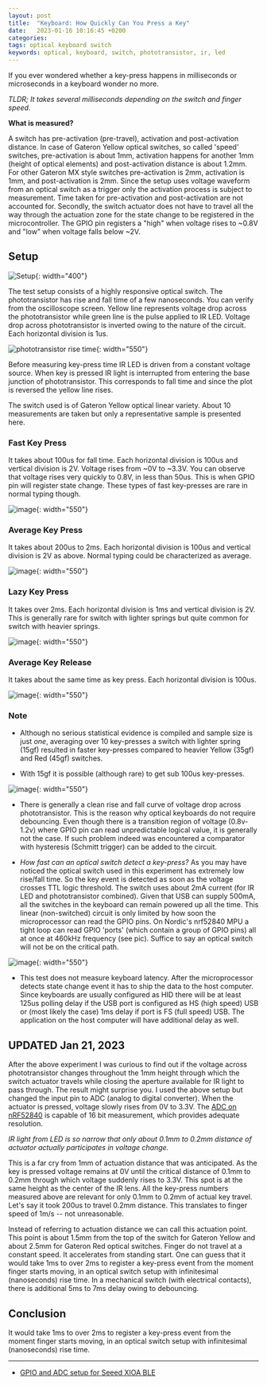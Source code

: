 ```yaml
---
layout: post
title:  "Keyboard: How Quickly Can You Press a Key"
date:   2023-01-16 10:16:45 +0200
categories:
tags: optical keyboard switch 
keywords: optical, keyboard, switch, phototransistor, ir, led
---
```


If you ever wondered whether a key-press happens in milliseconds or microseconds
in a keyboard wonder no more.

_TLDR; It takes several milliseconds depending on the switch and finger speed._

**What is measured?**

A switch has pre-activation (pre-travel), activation and post-activation
distance. In case of Gateron Yellow optical switches, so called 'speed'
switches, pre-activation is about 1mm, activation happens for another 1mm
(height of optical elements) and post-activation distance is about 1.2mm. For
other Gateron MX style switches pre-activation is 2mm, activation is 1mm, and
post-activation is 2mm. Since the setup uses voltage waveform from an optical
switch as a trigger only the activation process is subject to measurement. Time
taken for pre-activation and post-activation are not accounted for. Secondly,
the switch actuator does not have to travel all the way through the actuation
zone for the state change to be registered in the microcontroller. The GPIO pin
registers a "high" when voltage rises to ~0.8V and "low" when voltage falls
below ~2V.

## Setup

![Setup](/assets/tsetup1.jpeg){: width="400"}

The test setup consists of a highly responsive optical switch. The
phototransistor has rise and fall time of a few nanoseconds. You can verify from
the oscilloscope screen. Yellow line represents voltage drop across the
phototransistor while green line is the pulse applied to IR LED. Voltage drop
across phototransistor is inverted owing to the nature of the circuit. Each
horizontal division is 1us.

![phototransistor rise time](/assets/fastsw1.png){: width="550"}

Before measuring key-press time IR LED is driven from a constant voltage source.
When key is pressed IR light is interrupted from entering the base junction of
phototransistor. This corresponds to fall time and since the plot is reversed
the yellow line rises.

The switch used is of Gateron Yellow optical linear variety. About 10
measurements are taken but only a representative sample is presented here.

### Fast Key Press

It takes about 100us for fall time. Each horizontal division is 100us and
vertical division is 2V. Voltage rises from ~0V to ~3.3V. You can observe that
voltage rises very quickly to 0.8V, in less than 50us. This is when GPIO pin
will register state change. These types of fast key-presses are rare in normal
typing though.

![image](/assets/fastkp.png){: width="550"}

### Average Key Press

It takes about 200us to 2ms. Each horizontal division is 100us and vertical
division is 2V as above. Normal typing could be characterized as average.

![image](/assets/avkp.png){: width="550"}

### Lazy Key Press

It takes over 2ms. Each horizontal division is 1ms and vertical division is 2V.
This is generally rare for switch with lighter springs but quite common for
switch with heavier springs.

![image](/assets/lazykp.png){: width="550"}

### Average Key Release

It takes about the same time as key press. Each horizontal division is 100us.

![image](/assets/avkr.png){: width="550"}

### Note

- Although no serious statistical evidence is compiled and sample size is just
  _one_, averaging over 10 key-presses a switch with lighter spring (15gf)
  resulted in faster key-presses compared to heavier Yellow (35gf) and Red
  (45gf) switches.

- With 15gf it is possible (although rare) to get sub 100us key-presses.

![image](/assets/superfastkp.png){: width="550"}

- There is generally a clean rise and fall curve of voltage drop across
  phototransistor. This is the reason why optical keyboards do not require
  debouncing. Even though there is a transition region of voltage (0.8v-1.2v)
  where GPIO pin can read unpredictable logical value, it is generally not the
  case. If such problem indeed was encountered a comparator with hysteresis
  (Schmitt trigger) can be added to the circuit.

- _How fast can an optical switch detect a key-press?_ As you may have noticed
  the optical switch used in this experiment has extremely low rise/fall time.
  So the key event is detected as soon as the voltage crosses TTL logic
  threshold. The switch uses about 2mA current (for IR LED and phototransistor
  combined). Given that USB can supply 500mA, all the switches in the keyboard
  can remain powered up all the time. This linear (non-switched) circuit is only
  limited by how soon the microprocessor can read the GPIO pins. On Nordic's
  nrf52840 MPU a tight loop can read GPIO 'ports' (which contain a group of GPIO
  pins) all at once at 460kHz frequency (see pic). Suffice to say an optical
  switch will not be on the critical path.

![image](/assets/mindelay.png){: width="550"}

- This test does not measure keyboard latency. After the microprocessor detects
  state change event it has to ship the data to the host computer. Since
  keyboards are usually configured as HID there will be at least 125us polling
  delay if the USB port is configured as HS (high speed) USB or (most likely the
  case) 1ms delay if port is FS (full speed) USB. The application on the host
  computer will have additional delay as well.

## UPDATED Jan 21, 2023

After the above experiment I was curious to find out if the voltage across
phototransistor changes throughout the 1mm height through which the switch
actuator travels while closing the aperture available for IR light to pass
through. The result might surprise you. I used the above setup but changed the
input pin to ADC (analog to digital converter). When the actuator is pressed,
voltage slowly rises from 0V to 3.3V. The
[ADC on nRF52840](https://github.com/girishji/zephyr-xiao-ble) is capable of 16
bit measurement, which provides adequate resolution.

_IR light from LED is so narrow that only about 0.1mm to 0.2mm distance of
actuator actually participates in voltage change._

This is a far cry from 1mm of actuation distance that was anticipated. As the
key is pressed voltage remains at 0V until the critical distance of 0.1mm to
0.2mm through which voltage suddenly rises to 3.3V. This spot is at the same
height as the center of the IR lens. All the key-press numbers measured above
are relevant for only 0.1mm to 0.2mm of actual key travel. Let's say it took
200us to travel 0.2mm distance. This translates to finger speed of 1m/s -- not
unreasonable.

Instead of referring to actuation distance we can call this actuation point.
This point is about 1.5mm from the top of the switch for Gateron Yellow and
about 2.5mm for Gateron Red optical switches. Finger do not travel at a constant
speed. It accelerates from standing start. One can guess that it would take 1ms
to over 2ms to register a key-press event from the moment finger starts moving,
in an optical switch setup with infinitesimal (nanoseconds) rise time. In a
mechanical switch (with electrical contacts), there is additional 5ms to 7ms
delay owing to debouncing.

## Conclusion

It would take 1ms to over 2ms to register a key-press event from the moment
finger starts moving, in an optical switch setup with infinitesimal
(nanoseconds) rise time.

---

- [GPIO and ADC setup for Seeed XIOA BLE](https://github.com/girishji/zephyr-xiao-ble)
